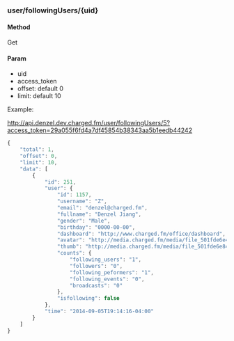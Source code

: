 ### **user/followingUsers/{uid}**

#### **Method**

Get

#### **Param**

- uid
- access_token
- offset: default 0
- limit: default 10

Example:

http://api.denzel.dev.charged.fm/user/followingUsers/5?access_token=29a055f6fd4a7df45854b38343aa5b1eedb44242

```javascript
{
    "total": 1,
    "offset": 0,
    "limit": 10,
    "data": [
        {
            "id": 251,
            "user": {
                "id": 1157,
                "username": "Z",
                "email": "denzel@charged.fm",
                "fullname": "Denzel Jiang",
                "gender": "Male",
                "birthday": "0000-00-00",
                "dashboard": "http://www.charged.fm/office/dashboard",
                "avatar": "http://media.charged.fm/media/file_501fde6e4e7c2.jpg",
                "thumb": "http://media.charged.fm/media/file_501fde6e84eda.jpg",
                "counts": {
                    "following_users": "1",
                    "followers": "0",
                    "following_peformers": "1",
                    "following_events": "0",
                    "broadcasts": "0"
                },
                "isfollowing": false
            },
            "time": "2014-09-05T19:14:16-04:00"
        }
    ]
}
```
